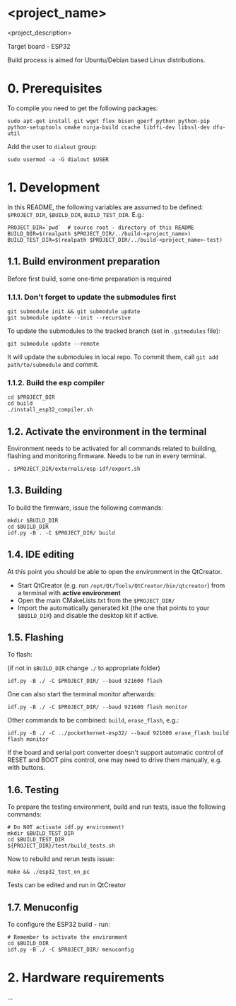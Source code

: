 # <project_name>

<project_description>

Target board - ESP32

Build process is aimed for Ubuntu/Debian based Linux distributions.
 

# 0. Prerequisites
To compile you need to get the following packages:
```
sudo apt-get install git wget flex bison gperf python python-pip python-setuptools cmake ninja-build ccache libffi-dev libssl-dev dfu-util
```
Add the user to `dialout` group:
```
sudo usermod -a -G dialout $USER
```

# 1. Development
In this README, the following variables are assumed to be defined: `$PROJECT_DIR`, `$BUILD_DIR`, `BUILD_TEST_DIR`.
E.g.: 
```
PROJECT_DIR=`pwd`  # source root - directory of this README
BUILD_DIR=$(realpath $PROJECT_DIR/../build-<project_name>)
BUILD_TEST_DIR=$(realpath $PROJECT_DIR/../build-<project_name>-test)
```

## 1.1. Build environment preparation
Before first build, some one-time preparation is required

### 1.1.1. Don't forget to update the submodules first
```
git submodule init && git submodule update
git submodule update --init --recursive
```
To update the submodules to the tracked branch (set in `.gitmodules` file):
```
git submodule update --remote  
```
It will update the submodules in local repo. To commit them, call `git add path/to/submodule` and commit.

### 1.1.2. Build the esp compiler
```
cd $PROJECT_DIR
cd build
./install_esp32_compiler.sh 
```

## 1.2. Activate the environment in the terminal
Environment needs to be activated for all commands related to building, flashing and monitoring firmware. 
Needs to be run in every terminal.
```
. $PROJECT_DIR/externals/esp-idf/export.sh  
```

## 1.3. Building
To build the firmware, issue the following commands:
```
mkdir $BUILD_DIR
cd $BUILD_DIR
idf.py -B . -C $PROJECT_DIR/ build  
```

## 1.4. IDE editing
At this point you should be able to open the environment in the QtCreator.
 - Start QtCreator (e.g. run `/opt/Qt/Tools/QtCreator/bin/qtcreator`) from a terminal with **active environment**
 - Open the main CMakeLists.txt from the `$PROJECT_DIR/`
 - Import the automatically generated kit (the one that points to your `$BUILD_DIR`) and disable the desktop kit if active.

## 1.5. Flashing
To flash: 

(if not in `$BUILD_DIR` change `./` to appropriate folder) 
```
idf.py -B ./ -C $PROJECT_DIR/ --baud 921600 flash 
```

One can also start the terminal monitor afterwards:
```
idf.py -B ./ -C $PROJECT_DIR/ --baud 921600 flash monitor
```
Other commands to be combined: `build`, `erase_flash`, e.g.:
```
idf.py -B ./ -C ../pockethernet-esp32/ --baud 921600 erase_flash build flash monitor
```

If the board and serial port converter doesn't support automatic control of RESET and BOOT pins control, one may need to drive them manually, e.g. with buttons.

## 1.6. Testing
To prepare the testing environment, build and run tests, issue the following commands: 
```
# Do NOT activate idf.py environment!
mkdir $BUILD_TEST_DIR
cd $BUILD_TEST_DIR
${PROJECT_DIR}/test/build_tests.sh  
```

Now to rebuild and rerun tests issue:
```
make && ./esp32_test_on_pc
```
Tests can be edited and run in QtCreator

## 1.7. Menuconfig
To configure the ESP32 build - run:
```
# Remember to activate the environment
cd $BUILD_DIR
idf.py -B ./ -C $PROJECT_DIR/ menuconfig
```

# 2. Hardware requirements
...
